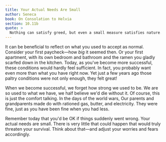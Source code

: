 ```yaml
---
title: Your Actual Needs Are Small
author: Seneca
book: On Consolation to Helvia
section: 10.11b
quote: >
  Nothing can satisfy greed, but even a small measure satisfies nature. So it is that the poverty of an exile brings no misfortune, for no place of exile is so barren as not to produce ample support for a person.
---
```


It can be beneficial to reflect on what you used to accept as normal. Consider your first paycheck—how _big_ it seemed then. Or your first apartment, with its own bedroom and bathroom and the ramen you gladly scarfed down in the kitchen. Today, as you've become more successful, these conditions would hardly feel sufficient. In fact, you probably want even more than what you have right now. Yet just a few years ago those paltry conditions were not only enough, they felt great!

When we become successful, we forget how strong we used to be. We are so used to what we have, we half believe we'd die without it. Of course, this is just the comfort talking. In the days of the world wars, Our parents and grandparents made do with rationed gas, butter, and electricity. They were fine, just as you have been fine when you had less.

Remember today that you'd be OK if things suddenly went wrong. Your actual needs are small. There is very little that could happen that would truly threaten your survival. Think about that—and adjust your worries and fears accordingly.
